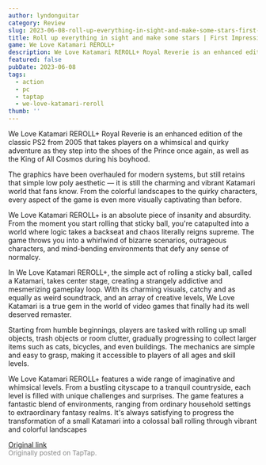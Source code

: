 ```yaml
---
author: lyndonguitar
category: Review
slug: 2023-06-08-roll-up-everything-in-sight-and-make-some-stars-first-impressions-we-love-katamari-rer
title: Roll up everything in sight and make some stars | First Impressions - We Love Katamari REROLL+
game: We Love Katamari REROLL+
description: We Love Katamari REROLL+ Royal Reverie is an enhanced edition of the classic PS2 from 2005 that takes players on a whimsical and quirky adventure as they step into the shoes of the Prince once again, as well as the King of All Cosmos during his boyhood.
featured: false
pubDate: 2023-06-08
tags:
  - action
  - pc
  - taptap
  - we-love-katamari-reroll
thumb: ''
---
```


We Love Katamari REROLL+ Royal Reverie is an enhanced edition of the classic PS2 from 2005 that takes players on a whimsical and quirky adventure as they step into the shoes of the Prince once again, as well as the King of All Cosmos during his boyhood.

The graphics have been overhauled for modern systems, but still retains that simple low poly aesthetic — it is still the charming and vibrant Katamari world that fans know. From the colorful landscapes to the quirky characters, every aspect of the game is even more visually captivating than before.

We Love Katamari REROLL+ is an absolute piece of insanity and absurdity. From the moment you start rolling that sticky ball, you're catapulted into a world where logic takes a backseat and chaos literally reigns supreme. The game throws you into a whirlwind of bizarre scenarios, outrageous characters, and mind-bending environments that defy any sense of normalcy.

In We Love Katamari REROLL+, the simple act of rolling a sticky ball, called a Katamari, takes center stage, creating a strangely addictive and mesmerizing gameplay loop. With its charming visuals, catchy and as equally as weird soundtrack, and an array of creative levels, We Love Katamari is a true gem in the world of video games that finally had its well deserved remaster.

Starting from humble beginnings, players are tasked with rolling up small objects, trash objects or room clutter, gradually progressing to collect larger items such as cats, bicycles, and even buildings. The mechanics are simple and easy to grasp, making it accessible to players of all ages and skill levels.

We Love Katamari REROLL+ features a wide range of imaginative and whimsical levels. From a bustling cityscape to a tranquil countryside, each level is filled with unique challenges and surprises. The game features a fantastic blend of environments, ranging from ordinary household settings to extraordinary fantasy realms. It's always satisfying to progress the transformation of a small Katamari into a colossal ball rolling through vibrant and colorful landscapes

[Original link](https://www.taptap.io/post/5782532)<br><span style="font-size: 0.95em; color: #888;">Originally posted on TapTap.</span>